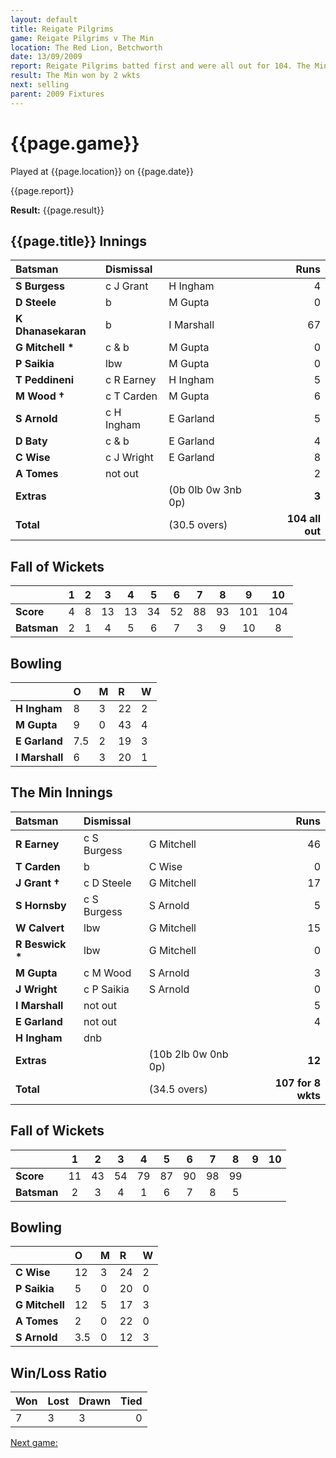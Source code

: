 ```yaml
---
layout: default
title: Reigate Pilgrims
game: Reigate Pilgrims v The Min
location: The Red Lion, Betchworth
date: 13/09/2009
report: Reigate Pilgrims batted first and were all out for 104. The Min replied with 107 for 8 wkts
result: The Min won by 2 wkts
next: selling
parent: 2009 Fixtures
---
```


# {{page.game}}

Played at {{page.location}} on {{page.date}}

{{page.report}}

**Result:** {{page.result}}

## {{page.title}} Innings

| Batsman | Dismissal |  | Runs |
|:---|:---|---|---:|
| **S Burgess** | c J Grant | H Ingham | 4 |
| **D Steele** | b | M Gupta | 0 |
| **K Dhanasekaran** | b | I Marshall | 67 |
| **G Mitchell &#42;** | c & b | M Gupta | 0 |
| **P Saikia** | lbw | M Gupta | 0 |
| **T Peddineni** | c R Earney | H Ingham | 5 |
| **M Wood &#8224;** | c T Carden | M Gupta | 6 |
| **S Arnold** | c H Ingham | E Garland | 5 |
| **D Baty** | c & b | E Garland | 4 |
| **C Wise** | c J Wright | E Garland | 8 |
| **A Tomes** | not out |  | 2 |
| **Extras** | | (0b 0lb 0w 3nb 0p) | **3** |
| **Total** | | (30.5 overs) | ****104 all out**** |

## Fall of Wickets

| | 1 | 2 | 3 | 4 | 5 | 6 | 7 | 8 | 9 | 10 |
|---|:---:|:---:|:---:|:---:|:---:|:---:|:---:|:---:|:---:|:---:|
| **Score** | 4 | 8 | 13 | 13 | 34 | 52 | 88 | 93 | 101 | 104 |
| **Batsman** | 2 | 1 | 4 | 5 | 6 | 7 | 3 | 9 | 10 | 8 |

## Bowling

| | O | M | R | W |
|---|:---|:---|:---|:---|
| **H Ingham** | 8 | 3 | 22 | 2 |
| **M Gupta** | 9 | 0 | 43 | 4 |
| **E Garland** | 7.5 | 2 | 19 | 3 |
| **I Marshall** | 6 | 3 | 20 | 1 |

## The Min Innings

| Batsman | Dismissal |  | Runs |
|:---|:---|---|---:|
| **R Earney** | c S Burgess | G Mitchell | 46 |
| **T Carden** | b | C Wise | 0 |
| **J Grant &#8224;** | c D Steele | G Mitchell | 17 |
| **S Hornsby** | c S Burgess | S Arnold | 5 |
| **W Calvert** | lbw | G Mitchell | 15 |
| **R Beswick &#42;** | lbw | G Mitchell | 0 |
| **M Gupta** | c M Wood | S Arnold | 3 |
| **J Wright** | c P Saikia | S Arnold | 0 |
| **I Marshall** | not out |  | 5 |
| **E Garland** | not out |  | 4 |
| **H Ingham** | dnb |  |  |
| **Extras** | | (10b 2lb 0w 0nb 0p) | **12** |
| **Total** | | (34.5 overs) | ****107 for 8 wkts**** |

## Fall of Wickets

| | 1 | 2 | 3 | 4 | 5 | 6 | 7 | 8 | 9 | 10 |
|---|:---:|:---:|:---:|:---:|:---:|:---:|:---:|:---:|:---:|:---:|
| **Score** | 11 | 43 | 54 | 79 | 87 | 90 | 98 | 99 |  |  |
| **Batsman** | 2 | 3 | 4 | 1 | 6 | 7 | 8 | 5 |  |  |

## Bowling

| | O | M | R | W |
|---|:---|:---|:---|:---|
| **C Wise** | 12 | 3 | 24 | 2 |
| **P Saikia** | 5 | 0 | 20 | 0 |
| **G Mitchell** | 12 | 5 | 17 | 3 |
| **A Tomes** | 2 | 0 | 22 | 0 |
| **S Arnold** | 3.5 | 0 | 12 | 3 |

## Win/Loss Ratio

| Won | Lost | Drawn | Tied |
|:---|:---|:---|---:|
| 7 | 3 | 3 | 0 |

[Next game:]({{page.next}})